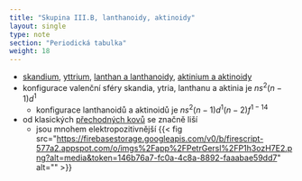 ```yaml
---
title: "Skupina III.B, lanthanoidy, aktinoidy"
layout: single
type: note
section: "Periodická tabulka"
weight: 18
---
```

- [skandium](/notes/research/chemistry/inorganic-chemistry/periodic-table/scandium), [yttrium](/notes/research/chemistry/inorganic-chemistry/periodic-table/yttrium), [lanthan a lanthanoidy](/notes/research/chemistry/inorganic-chemistry/periodic-table/lanthanum-and-lathanoids), [aktinium a aktinoidy](/notes/research/chemistry/inorganic-chemistry/periodic-table/actinium-and-actinoids)
- konfigurace valenční sféry skandia, ytria, lanthanu a aktinia je $ns^2(n-1)d^1$
    - konfigurace lanthanoidů a aktinoidů je $ns^2(n-1)d^1(n-2)f^{1-14}$
- od klasických [přechodných kovů](/notes/research/chemistry/inorganic-chemistry/periodic-table/transition-elements) se značně liší
    - jsou mnohem elektropozitivnější
    {{< fig src="https://firebasestorage.googleapis.com/v0/b/firescript-577a2.appspot.com/o/imgs%2Fapp%2FPetrGersl%2FP1h3ozH7E2.png?alt=media&token=146b76a7-fc0a-4c8a-8892-faaabae59dd7" alt="" >}}

